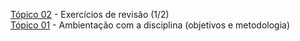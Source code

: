 [Tópico 02](./topico-02.md) - Exercícios de revisão (1/2)<br>
[Tópico 01](./topico-01.md) - Ambientação com a disciplina (objetivos e metodologia)<br>
